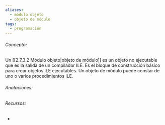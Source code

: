 ```yaml
---
aliases:
  - módulo objeto
  - objeto de módulo
tags:
  - programación
---
```

###### Concepto:


Un [[2.7.3.2 Módulo objeto|objeto de módulo]] es un objeto no ejecutable que es la salida de un compilador ILE. Es el bloque de construcción básico para crear objetos ILE ejecutables. Un objeto de módulo puede constar de uno o varios procedimientos ILE.

> 
###### Anotaciones:

###### Recursos:

- 